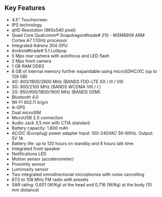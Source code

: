 ## Key Features
*	4.5" Touchscreen
*	IPS technology
*	qHD Resolution (960x540 pixel)
*	Quad Core Qualcomm® Snapdragon#trade# 210 - MSM8909 ARM Cortex A7 1.1GHz processor
*	Integrated Adreno 304 GPU
*	Android#trade# 5.1 Lollipop
*	5 Mpx rear camera with autofocus and LED flash
*	2 Mpx front camera
*	1 GB RAM DDR3
*	8 GB of internal memory further expandable using microSDHC/XC (up to 128 GB)
*	4G: 800/1800/2600 MHz (BANDS FDD-LTE XX / III / VII)
*	3G: 900/2100 MHz (BANDS WCDMA VIII / I )
*	2G: 850/900/1800/1900 MHz (BANDS GSM)
*	Bluetooth 4.0
*	WI-FI 802.11 b/g/n
*	A-GPS
*	Dual microSIM
*	MicroUSB 2.0 connection
*	Audio Jack 3,5 mm with CTIA standard
*	Battery capacity: 1.800 mAh
*	AC/DC (Europlug) power adapter Input: 100-240VAC 50-60Hz. Output: 5V 1A
*	Battery life: up to 120 hours on standby and 8 hours talk time
*	Integrated front speaker
*	Notifications LED
*	Motion sensor (accelerometer)
*	Proximity sensor
*	Luminosity sensor
*	Two integrated omnidirectional microphones with noise cancelling
*	87.5 to 108 MHz FM radio with presets
*	SAR rating: 0,601 (W/Kg) at the head and 0,716 (W/Kg) at the body (10 mm distance)


